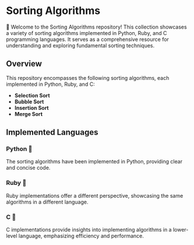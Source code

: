 # Sorting Algorithms

👋 Welcome to the Sorting Algorithms repository! This collection showcases a variety of sorting algorithms implemented in Python, Ruby, and C programming languages. It serves as a comprehensive resource for understanding and exploring fundamental sorting techniques.

## Overview

This repository encompasses the following sorting algorithms, each implemented in Python, Ruby, and C:

- **Selection Sort**
- **Bubble Sort**
- **Insertion Sort**
- **Merge Sort**

## Implemented Languages

### Python 🐍
The sorting algorithms have been implemented in Python, providing clear and concise code.

### Ruby 💎
Ruby implementations offer a different perspective, showcasing the same algorithms in a different language.

### C 🚀
C implementations provide insights into implementing algorithms in a lower-level language, emphasizing efficiency and performance.
